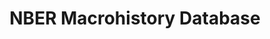 ---
contributors:
- Daniel Feenberg
- Jeff Miron
- NBER
cost: None
description: 'During the first several decades of its existence, the National Bureau
  of Economic Research (NBER) assembled an extensive data set that covers all aspects
  of the pre-WWI and interwar economies, including production, construction, employment,
  money, prices, asset market transactions, foreign trade, and government activity.
  Many series are highly disaggregated, and many exist at the monthly or quarterly
  frequency. The data set has some coverage of the United Kingdom, France and Germany,
  although it predominantly covers the United States.

  '
last_edit: Mon, 19 Jun 2023 16:46:18 GMT
location: https://www.nber.org/research/data/nber-macrohistory-database
maintained_by: 'Daniel Feenberg (feenberg at nber dot org)

  Jeff Miron (jmiron@bu.edu)

  data@nber.org

  '
open_access: 'TRUE'
related_publications: Improving the Accessibility of the NBER's Historical Data, by
  Daniel Feenberg and Jeff Miron (NBER Working Paper 5186). Published in the Journal
  of Business and Economic Statistics, Volume 15 Number 3 (July 1997) pages 293-299.
shortname: nber_macrohistory
title: NBER Macrohistory Database
uuid: 9b37a63b-4bfd-43e9-815e-3fd84cd29301
versioning: 'FALSE'
---